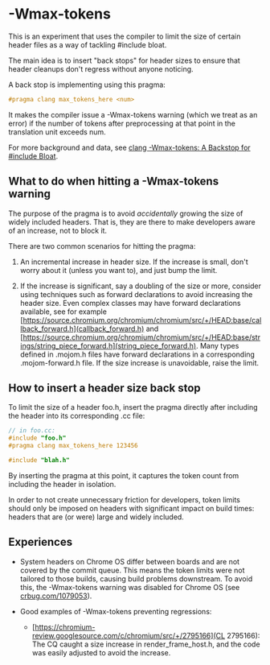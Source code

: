# -Wmax-tokens

This is an experiment that uses the compiler to limit the size of certain header
files as a way of tackling #include bloat.

The main idea is to insert "back stops" for header sizes to ensure that header
cleanups don't regress without anyone noticing.

A back stop is implementing using this pragma:

```c++
#pragma clang max_tokens_here <num>
```

It makes the compiler issue a -Wmax-tokens warning (which we treat as an error)
if the number of tokens after preprocessing at that point in the translation
unit exceeds num.

For more background and data, see
[clang -Wmax-tokens: A Backstop for #include Bloat](https://docs.google.com/document/d/1xMkTZMKx9llnMPgso0jrx3ankI4cv60xeZ0y4ksf4wc/preview).


## What to do when hitting a -Wmax-tokens warning

The purpose of the pragma is to avoid _accidentally_ growing the size of widely
included headers. That is, they are there to make developers aware of an
increase, not to block it.

There are two common scenarios for hitting the pragma:

1. An incremental increase in header size. If the increase is small, don't worry
   about it (unless you want to), and just bump the limit.

1. If the increase is significant, say a doubling of the size or more, consider
   using techniques such as forward declarations to avoid increasing the header
   size. Even complex classes may have forward declarations available, see for
   example
   [https://source.chromium.org/chromium/chromium/src/+/HEAD:base/callback_forward.h](callback_forward.h)
   and
   [https://source.chromium.org/chromium/chromium/src/+/HEAD:base/strings/string_piece_forward.h](string_piece_forward.h).
   Many types defined in .mojom.h files have forward declarations in a
   corresponding .mojom-forward.h file. If the size increase is unavoidable,
   raise the limit.

## How to insert a header size back stop

To limit the size of a header foo.h, insert the pragma directly after including
the header into its corresponding .cc file:

```c++
// in foo.cc:
#include "foo.h"
#pragma clang max_tokens_here 123456

#include "blah.h"
```

By inserting the pragma at this point, it captures the token count from
including the header in isolation.

In order to not create unnecessary friction for developers, token limits should
only be imposed on headers with significant impact on build times: headers that
are (or were) large and widely included.



## Experiences

- System headers on Chrome OS differ between boards and are not covered by the
  commit queue. This means the token limits were not tailored to those builds,
  causing build problems downstream. To avoid this, the -Wmax-tokens warning
  was disabled for Chrome OS (see
  [crbug.com/1079053](https://crbug.com/1079053)).

- Good examples of -Wmax-tokens preventing regressions:

  - [https://chromium-review.googlesource.com/c/chromium/src/+/2795166](CL
    2795166): The CQ caught a size increase in render_frame_host.h, and the
    code was easily adjusted to avoid the increase.
